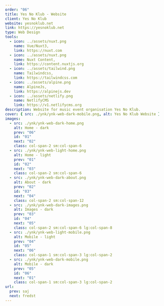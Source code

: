 ```yaml
---
order: "06"
title: Yes No Klub - Website
client: Yes No Klub
website: yesnoklub.net
link: https://yesnoklub.net
type: Web Design
tools:
  - icon: ../assets/nuxt.png
    name: Vue/Nuxt3,
    link: https://nuxt.com
  - icon: ../assets/nuxt.png
    name: Nuxt Content,
    link: https://content.nuxtjs.org
  - icon: ../assets/tailwind.png
    name: Tailwindcss,
    link: https://tailwindcss.com
  - icon: ../assets/alpine.png
    name: AlpineJs,
    link: https://alpinejs.dev
  - icon: ../assets/netlify.png
    name: NetlifyCMS
    link: https://v1.netlifycms.org
description: Website for music event organisation Yes No Klub.
cover: { src: ./ynk/ynk-web-dark-mobile.png, alt: Yes No Klub Website }
images:
  - src: ./ynk/ynk-web-dark-home.png
    alt: Home - dark
    prev: "06"
    id: "01"
    next: "02"
    class: col-span-2 sm:col-span-6
  - src: ./ynk/ynk-web-light-home.png
    alt: Home - light
    prev: "01"
    id: "02"
    next: "03"
    class: col-span-2 sm:col-span-6
  - src: ./ynk/ynk-web-dark-about.png
    alt: About - dark
    prev: "02"
    id: "03"
    next: "04"
    class: col-span-2 sm:col-span-12
  - src: ./ynk/ynk-web-dark-images.png
    alt: Images - dark
    prev: "03"
    id: "04"
    next: "05"
    class: col-span-2 sm:col-span-6 lg:col-span-8
  - src: ./ynk/ynk-web-light-mobile.png
    alt: Mobile - light
    prev: "04"
    id: "05"
    next: "06"
    class: col-span-1 sm:col-span-3 lg:col-span-2
  - src: ./ynk/ynk-web-dark-mobile.png
    alt: Mobile - dark
    prev: "05"
    id: "06"
    next: "01"
    class: col-span-1 sm:col-span-3 lg:col-span-2
url:
  prev: saj
  next: fredst
---
```


